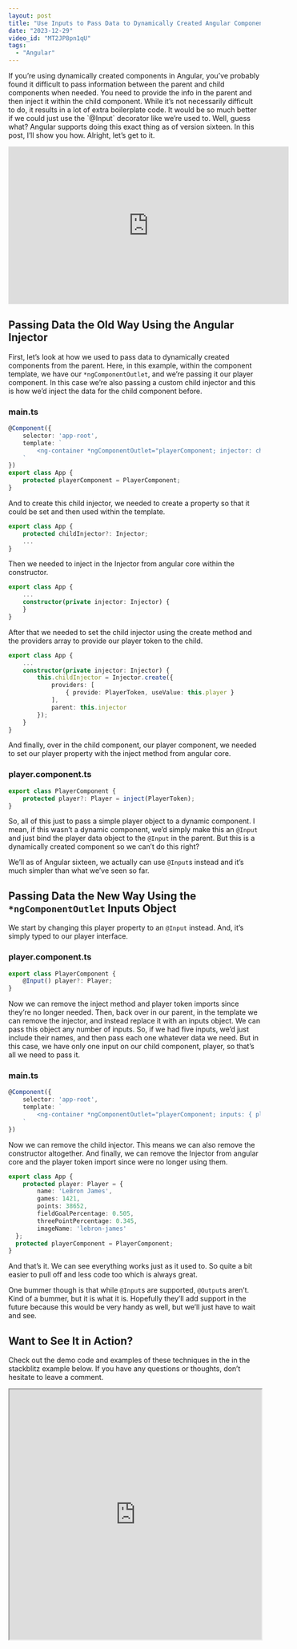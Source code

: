 ```yaml
---
layout: post
title: "Use Inputs to Pass Data to Dynamically Created Angular Components"
date: "2023-12-29"
video_id: "MT2JP8pn1qU"
tags: 
  - "Angular"
---
```


<p class="intro"><span class="dropcap">I</span>f you’re using dynamically created components in Angular, you’ve probably found it difficult to pass information between the parent and child components when needed. You need to provide the info in the parent and then inject it within the child component. While it’s not necessarily difficult to do, it results in a lot of extra boilerplate code. It would be so much better if we could just use the `@Input` decorator like we’re used to. Well, guess what? Angular supports doing this exact thing as of version sixteen. In this post, I’ll show you how. Alright, let’s get to it.</p>

<iframe width="560" height="315" src="https://www.youtube.com/embed/MT2JP8pn1qU?si=Nbir9Qce-fIM0srR" title="YouTube video player" frameborder="0" allow="accelerometer; autoplay; clipboard-write; encrypted-media; gyroscope; picture-in-picture; web-share" allowfullscreen></iframe>

## Passing Data the Old Way Using the Angular Injector

First, let’s look at how we used to pass data to dynamically created components from the parent. Here, in this example, within the component template, we have our `*ngComponentOutlet`, and we’re passing it our player component. In this case we’re also passing a custom child injector and this is how we’d inject the data for the child component before.

### main.ts

```typescript
@Component({
    selector: 'app-root',
    template: `
        <ng-container *ngComponentOutlet="playerComponent; injector: childInjector"></ng-container>
    `
})
export class App {
    protected playerComponent = PlayerComponent;
}
```

And to create this child injector, we needed to create a property so that it could be set and then used within the template.

```typescript
export class App {
    protected childInjector?: Injector;
    ...
}
```

Then we needed to inject in the Injector from angular core within the constructor.

```typescript
export class App {
    ...
    constructor(private injector: Injector) {
    }
}
```

After that we needed to set the child injector using the create method and the providers array to provide our player token to the child.

```typescript
export class App {
    ...
    constructor(private injector: Injector) {
        this.childInjector = Injector.create({
            providers: [
                { provide: PlayerToken, useValue: this.player }
            ],
            parent: this.injector
        });
    }
}
```

And finally, over in the child component, our player component, we needed to set our player property with the inject method from angular core.

### player.component.ts

```typescript
export class PlayerComponent {
    protected player?: Player = inject(PlayerToken);
}
```

So, all of this just to pass a simple player object to a dynamic component. I mean, if this wasn’t a dynamic component, we’d simply make this an `@Input` and just bind the player data object to the `@Input` in the parent. But this is a dynamically created component so we can’t do this right?

We’ll as of Angular sixteen, we actually can use `@Input`s instead and it’s much simpler than what we’ve seen so far.

## Passing Data the New Way Using the `*ngComponentOutlet` Inputs Object

We start by changing this player property to an `@Input` instead. And, it’s simply typed to our player interface.

### player.component.ts

```typescript
export class PlayerComponent {
    @Input() player?: Player;
}
```

Now we can remove the inject method and player token imports since they’re no longer needed. Then, back over in our parent, in the template we can remove the injector, and instead replace it with an inputs object. We can pass this object any number of inputs. So, if we had five inputs, we’d just include their names, and then pass each one whatever data we need. But in this case, we have only one input on our child component, player, so that’s all we need to pass it.

### main.ts

```typescript
@Component({
    selector: 'app-root',
    template: `
        <ng-container *ngComponentOutlet="playerComponent; inputs: { player }"></ng-container>
    `
})
```

Now we can remove the child injector. This means we can also remove the constructor altogether. And finally, we can remove the Injector from angular core and the player token import since were no longer using them.

```typescript
export class App {
    protected player: Player = {
        name: 'LeBron James',
        games: 1421,
        points: 38652,
        fieldGoalPercentage: 0.505,
        threePointPercentage: 0.345,
        imageName: 'lebron-james'
  };
  protected playerComponent = PlayerComponent;
}
```

And that’s it. We can see everything works just as it used to. So quite a bit easier to pull off and less code too which is always great.

One bummer though is that while `@Input`s are supported, `@Output`s aren’t. Kind of a bummer, but it is what it is. Hopefully they’ll add support in the future because this would be very handy as well, but we’ll just have to wait and see.

## Want to See It in Action?
Check out the demo code and examples of these techniques in the in the stackblitz example below. If you have any questions or thoughts, don’t hesitate to leave a comment.

<iframe src="https://stackblitz.com/edit/stackblitz-starters-9xzkkf?ctl=1&embed=1&file=src%2Fmain.ts" style="height: 500px; width: 100%; margin-bottom: 1.5em; display: block;">  
